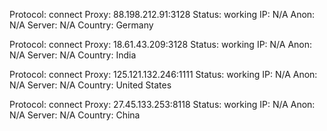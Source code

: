 Protocol: connect
Proxy: 88.198.212.91:3128
Status: working
IP: N/A
Anon: N/A
Server: N/A
Country: Germany

Protocol: connect
Proxy: 18.61.43.209:3128
Status: working
IP: N/A
Anon: N/A
Server: N/A
Country: India

Protocol: connect
Proxy: 125.121.132.246:1111
Status: working
IP: N/A
Anon: N/A
Server: N/A
Country: United States

Protocol: connect
Proxy: 27.45.133.253:8118
Status: working
IP: N/A
Anon: N/A
Server: N/A
Country: China

